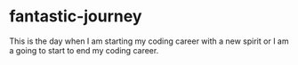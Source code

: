 # fantastic-journey
This is the day when I am starting my coding career with a new spirit or I am a going to start to end my coding career.
